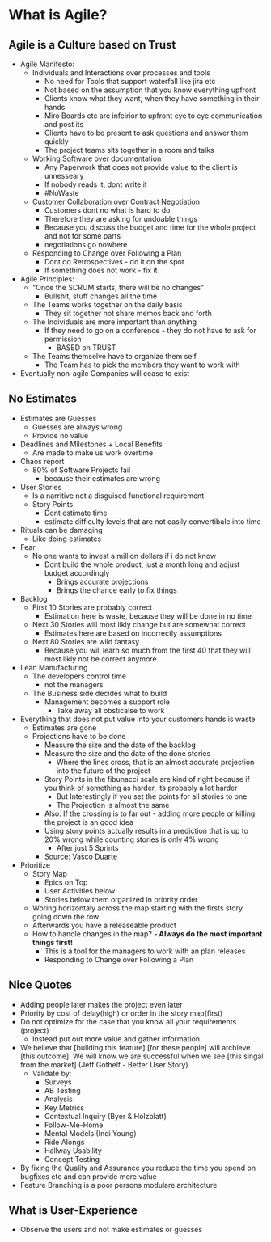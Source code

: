 # What is Agile?

## Agile is a Culture based on Trust

- Agile Manifesto:
  - Individuals and Interactions over processes and tools
    - No need for Tools that support waterfall like jira etc
    - Not based on the assumption that you know everything upfront
    - Clients know what they want, when they have something in their hands
    - Miro Boards etc are infeirior to upfront eye to eye communication and post its
    - Clients have to be present to ask questions and answer them quickly
    - The project teams sits together in a room and talks
  - Working Software over documentation
    - Any Paperwork that does not provide value to the client is unnesseary
    - If nobody reads it, dont write it
    - #NoWaste
  - Customer Collaboration over Contract Negotiation
    - Customers dont no what is hard to do
    - Therefore they are asking for undoable things
    - Because you discuss the budget and time for the whole project and not for some parts
    - negotiations go nowhere
  - Responding to Change over Following a Plan
    - Dont do Retrospectives - do it on the spot
    - If something does not work - fix it
- Agile Principles:
  - "Once the SCRUM starts, there will be no changes"
    - Bullshit, stuff changes all the time
  - The Teams works together on the daily basis
    - They sit together not share memos back and forth
  - The Individuals are more important than anything
    - If they need to go on a conference - they do not have to ask for permission
      - BASED on TRUST
  - The Teams themselve have to organize them self
    - The Team has to pick the members they want to work with
- Eventually non-agile Companies will cease to exist

## No Estimates

- Estimates are Guesses
  - Guesses are always wrong
  - Provide no value
- Deadlines and Milestones + Local Benefits
  - Are made to make us work overtime
- Chaos report
  - 80% of Software Projects fail
    - because their estimates are wrong
- User Stories
  - Is a narritive not a disguised functional requirement
  - Story Points
    - Dont estimate time
    - estimate difficulty levels that are not easily convertibale into time
- Rituals can be damaging
  - Like doing estimates
- Fear
  - No one wants to invest a million dollars if i do not know
    - Dont build the whole product, just a month long and adjust budget accordingly
      - Brings accurate projections
      - Brings the chance early to fix things
- Backlog
  - First 10 Stories are probably correct
    - Estimation here is waste, because they will be done in no time
  - Next 30 Stories will most likly change but are somewhat correct
    - Estimates here are based on incorrectly assumptions
  - Next 80 Stories are wild fantasy
    - Because you will learn so much from the first 40 that they will most likly not be correct anymore
- Lean Manufacturing
  - The developers control time
    - not the managers
  - The Business side decides what to build
    - Management becomes a support role
      - Take away all obsticalse to work
- Everything that does not put value into your customers hands is waste
  - Estimates are gone
  - Projections have to be done
    - Measure the size and the date of the backlog
    - Measure the size and the date of the done stories
      - Where the lines cross, that is an almost accurate projection into the future of the project
    - Story Points in the fibunacci scale are kind of right because if you think of something as harder, its probably a lot harder
      - But Interestingly if you set the points for all stories to one
      - The Projection is almost the same
    - Also: If the crossing is to far out - adding more people or killing the project is an good idea
    - Using story points actually results in a prediction that is up to 20% wrong while counting stories is only 4% wrong
      - After just 5 Sprints
    - Source: Vasco Duarte
- Prioritize
  - Story Map
    - Epics on Top
    - User Activities below
    - Stories below them organized in priority order
  - Woring horizontaly across the map starting with the firsts story going down the row
  - Afterwards you have a releaseable product
  - How to handle changes in the map?
    **- Always do the most important things first!**
    - This is a tool for the managers to work with an plan releases
    - Responding to Change over Following a Plan

## Nice Quotes

- Adding people later makes the project even later
- Priority by cost of delay(high) or order in the story map(first)
- Do not optimize for the case that you know all your requirements (project)
  - Instead put out more value and gather information
- We believe that [building this feature] [for these people] will archieve [this outcome]. We will know we are successful when we see [this singal from the market] (Jeff Gothelf - Better User Story)
  - Validate by:
    - Surveys
    - AB Testing
    - Analysis
    - Key Metrics
    - Contextual Inquiry (Byer & Holzblatt)
    - Follow-Me-Home
    - Mental Models (Indi Young)
    - Ride Alongs
    - Hallway Usability
    - Concept Testing
- By fixing the Quality and Assurance you reduce the time you spend on bugfixes etc and can provide more value
- Feature Branching is a poor persons modulare architecture

## What is User-Experience

- Observe the users and not make estimates or guesses
